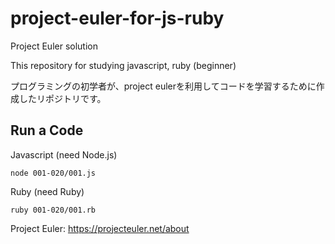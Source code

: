 # project-euler-for-js-ruby
Project Euler solution

This repository for studying javascript, ruby (beginner)

プログラミングの初学者が、project eulerを利用してコードを学習するために作成したリポジトリです。

## Run a Code

<code-caption>Javascript (need Node.js)</code-caption>
```
node 001-020/001.js
```

<code-caption>Ruby (need Ruby)</code-caption>
```
ruby 001-020/001.rb
```



Project Euler: https://projecteuler.net/about
